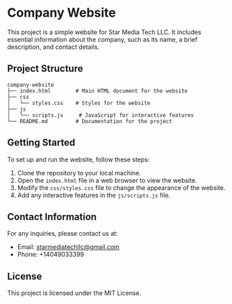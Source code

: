 # Company Website

This project is a simple website for Star Media Tech LLC. It includes essential information about the company, such as its name, a brief description, and contact details.

## Project Structure

```
company-website
├── index.html        # Main HTML document for the website
├── css
│   └── styles.css    # Styles for the website
├── js
│   └── scripts.js     # JavaScript for interactive features
└── README.md         # Documentation for the project
```

## Getting Started

To set up and run the website, follow these steps:

1. Clone the repository to your local machine.
2. Open the `index.html` file in a web browser to view the website.
3. Modify the `css/styles.css` file to change the appearance of the website.
4. Add any interactive features in the `js/scripts.js` file.

## Contact Information

For any inquiries, please contact us at:

- Email: starmediatechllc@gmail.com
- Phone: +14049033399

## License

This project is licensed under the MIT License.